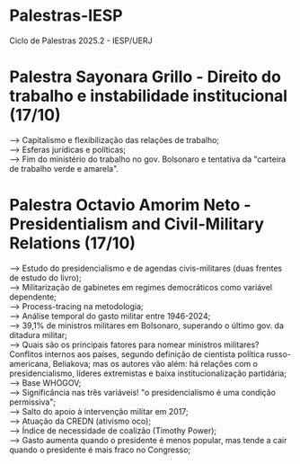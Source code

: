 # Palestras-IESP
Ciclo de Palestras 2025.2 - IESP/UERJ


# Palestra Sayonara Grillo - Direito do trabalho e instabilidade institucional (17/10)

--> Capitalismo e flexibilização das relações de trabalho;  
--> Esferas jurídicas e políticas;  
--> Fim do ministério do trabalho no gov. Bolsonaro e tentativa da "carteira de trabalho verde e amarela".  


# Palestra Octavio Amorim Neto - Presidentialism and Civil-Military Relations (17/10)

--> Estudo do presidencialismo e de agendas civis-militares (duas frentes de estudo do livro);                                                             
--> Militarização de gabinetes em regimes democráticos como variável dependente;                                         
--> Process-tracing na metodologia;                                   
--> Análise temporal do gasto militar entre 1946-2024;   
--> 39,1% de ministros militares em Bolsonaro, superando o último gov. da ditadura militar;  
--> Quais são os principais fatores para nomear ministros militares? Conflitos internos aos países, segundo definição de cientista política russo-americana, Beliakova; mas os autores vão além: há relações com o presidencialismo, líderes extremistas e baixa institucionalização partidária;  
--> Base WHOGOV;  
--> Significância nas três variáveis! "o presidencialismo é uma condição permissiva";  
--> Salto do apoio à intervenção militar em 2017;  
--> Atuação da CREDN (ativismo oco);  
--> Índice de necessidade de coalizão (Timothy Power);  
--> Gasto aumenta quando o presidente é menos popular, mas tende a cair quando o presidente é mais fraco no Congresso;   

				



